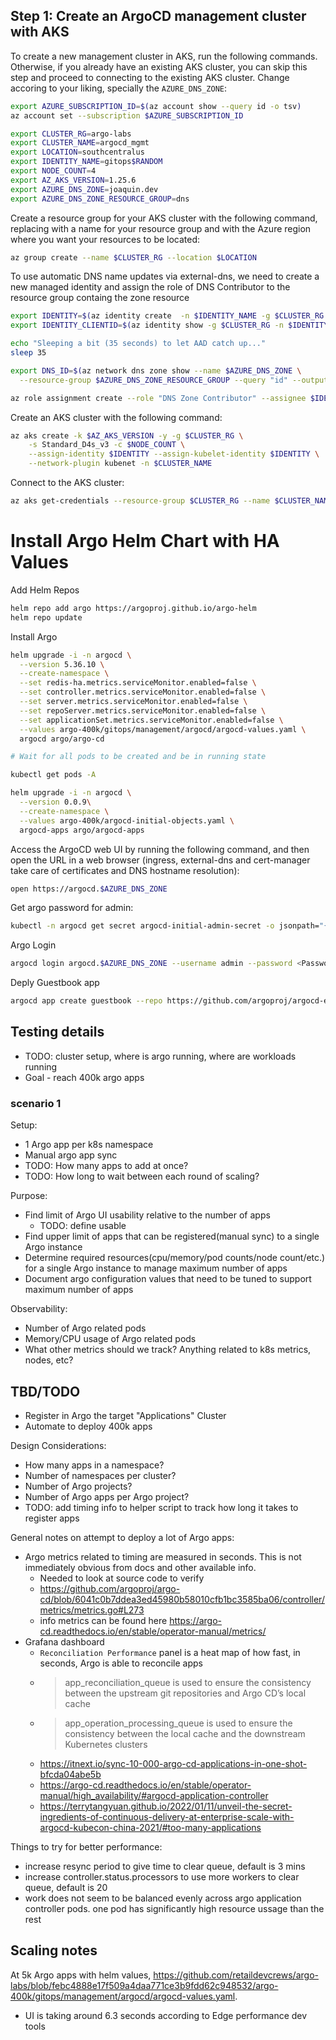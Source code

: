 ## Step 1: Create an ArgoCD management cluster with AKS

To create a new management cluster in AKS, run the following commands. Otherwise, if you already have an existing AKS cluster, you can skip this step and proceed to connecting to the existing AKS cluster. Change accoring to your liking, specially the `AZURE_DNS_ZONE`:

```bash
export AZURE_SUBSCRIPTION_ID=$(az account show --query id -o tsv)
az account set --subscription $AZURE_SUBSCRIPTION_ID

export CLUSTER_RG=argo-labs
export CLUSTER_NAME=argocd_mgmt
export LOCATION=southcentralus
export IDENTITY_NAME=gitops$RANDOM
export NODE_COUNT=4
export AZ_AKS_VERSION=1.25.6
export AZURE_DNS_ZONE=joaquin.dev
export AZURE_DNS_ZONE_RESOURCE_GROUP=dns
```

Create a resource group for your AKS cluster with the following command, replacing <resource-group> with a name for your resource group and <location> with the Azure region where you want your resources to be located:

```bash
az group create --name $CLUSTER_RG --location $LOCATION
```

To use automatic DNS name updates via external-dns, we need to create a new managed identity and assign the role of DNS Contributor to the resource group containg the zone resource

```bash
export IDENTITY=$(az identity create  -n $IDENTITY_NAME -g $CLUSTER_RG --query id -o tsv)
export IDENTITY_CLIENTID=$(az identity show -g $CLUSTER_RG -n $IDENTITY_NAME -o tsv --query clientId)

echo "Sleeping a bit (35 seconds) to let AAD catch up..."
sleep 35

export DNS_ID=$(az network dns zone show --name $AZURE_DNS_ZONE \
  --resource-group $AZURE_DNS_ZONE_RESOURCE_GROUP --query "id" --output tsv)

az role assignment create --role "DNS Zone Contributor" --assignee $IDENTITY_CLIENTID --scope $DNS_ID
```

Create an AKS cluster with the following command:

```bash
az aks create -k $AZ_AKS_VERSION -y -g $CLUSTER_RG \
    -s Standard_D4s_v3 -c $NODE_COUNT \
    --assign-identity $IDENTITY --assign-kubelet-identity $IDENTITY \
    --network-plugin kubenet -n $CLUSTER_NAME
```

Connect to the AKS cluster:

```bash
az aks get-credentials --resource-group $CLUSTER_RG --name $CLUSTER_NAME
```

# Install Argo Helm Chart with HA Values

Add Helm Repos

```bash
helm repo add argo https://argoproj.github.io/argo-helm
helm repo update
```

Install Argo

```bash
helm upgrade -i -n argocd \
  --version 5.36.10 \
  --create-namespace \
  --set redis-ha.metrics.serviceMonitor.enabled=false \
  --set controller.metrics.serviceMonitor.enabled=false \
  --set server.metrics.serviceMonitor.enabled=false \
  --set repoServer.metrics.serviceMonitor.enabled=false \
  --set applicationSet.metrics.serviceMonitor.enabled=false \
  --values argo-400k/gitops/management/argocd/argocd-values.yaml \
  argocd argo/argo-cd

# Wait for all pods to be created and be in running state

kubectl get pods -A

helm upgrade -i -n argocd \
  --version 0.0.9\
  --create-namespace \
  --values argo-400k/argocd-initial-objects.yaml \
  argocd-apps argo/argocd-apps

```

Access the ArgoCD web UI by running the following command, and then open the URL in a web browser (ingress, external-dns and cert-manager take care of certificates and DNS hostname resolution):

```bash
open https://argocd.$AZURE_DNS_ZONE
```

Get argo password for admin:

```bash
kubectl -n argocd get secret argocd-initial-admin-secret -o jsonpath="{.data.password}" | base64 -d
```

Argo Login

```bash
argocd login argocd.$AZURE_DNS_ZONE --username admin --password <PasswordFromCommand Above>`
```

Deply Guestbook app

```bash
argocd app create guestbook --repo https://github.com/argoproj/argocd-example-apps.git --path guestbook --sync-policy none --dest-namespace default --dest-server https://kubernetes.default.svc --directory-recurse
```

## Testing details

- TODO: cluster setup, where is argo running, where are workloads running
- Goal - reach 400k argo apps

### scenario 1

Setup:

- 1 Argo app per k8s namespace
- Manual argo app sync
- TODO: How many apps to add at once?
- TODO: How long to wait between each round of scaling?

Purpose:

- Find limit of Argo UI usability relative to the number of apps
  - TODO: define usable
- Find upper limit of apps that can be registered(manual sync) to a single Argo instance
- Determine required resources(cpu/memory/pod counts/node count/etc.) for a single Argo instance to manage maximum number of apps
- Document argo configuration values that need to be tuned to support maximum number of apps

Observability:

- Number of Argo related pods
- Memory/CPU usage of Argo related pods
- What other metrics should we track? Anything related to k8s metrics, nodes, etc?

## TBD/TODO

- Register in Argo the target "Applications" Cluster
- Automate to deploy 400k apps

Design Considerations:

- How many apps in a namespace?
- Number of namespaces per cluster?
- Number of Argo projects?
- Number of Argo apps per Argo project?
- TODO: add timing info to helper script to track how long it takes to register apps

General notes on attempt to deploy a lot of Argo apps:

- Argo metrics related to timing are measured in seconds. This is not immediately obvious from docs and other available info.
  - Needed to look at source code to verify
  - <https://github.com/argoproj/argo-cd/blob/6041c0b7ddea3ed45980b58010cfb1bc3585ba06/controller/metrics/metrics.go#L273>
  - info metrics can be found here <https://argo-cd.readthedocs.io/en/stable/operator-manual/metrics/>
- Grafana dashboard
  - `Reconciliation Performance` panel is a heat map of how fast, in seconds, Argo is able to reconcile apps
  - > app_reconciliation_queue is used to ensure the consistency between the upstream git repositories and Argo CD’s local cache
  - > app_operation_processing_queue is used to ensure the consistency between the local cache and the downstream Kubernetes clusters
  - <https://itnext.io/sync-10-000-argo-cd-applications-in-one-shot-bfcda04abe5b>
  - <https://argo-cd.readthedocs.io/en/stable/operator-manual/high_availability/#argocd-application-controller>
  - <https://terrytangyuan.github.io/2022/01/11/unveil-the-secret-ingredients-of-continuous-delivery-at-enterprise-scale-with-argocd-kubecon-china-2021/#too-many-applications>

Things to try for better performance:

- increase resync period to give time to clear queue, default is 3 mins
- increase controller.status.processors to use more workers to clear queue, default is 20
- work does not seem to be balanced evenly across argo application controller pods. one pod has significantly high resource ussage than the rest

## Scaling notes

At 5k Argo apps with helm values, <https://github.com/retaildevcrews/argo-labs/blob/febc4888e17f509a4daa771ce3b9fdd62c948532/argo-400k/gitops/management/argocd/argocd-values.yaml>.

- UI is taking around 6.3 seconds according to Edge performance dev tools

